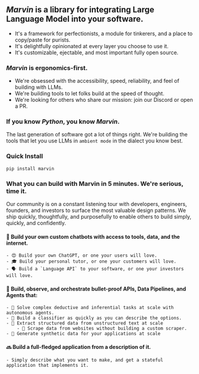 ## *Marvin* is a library for integrating Large Language Model into your software. 
- It's a framework for perfectionists, a module for tinkerers, and a place to copy/paste for purists.
- It's delightfully opinionated at every layer you choose to use it. 
- It's customizable, ejectable, and most important fully open source.

### *Marvin* is ergonomics-first.
- We're obsessed with the accessibility, speed, reliability, and feel of building with LLMs. 
- We're building tools to let folks build at the speed of thought.
- We're looking for others who share our mission: join our Discord or open a PR. 

### If you know *Python*, you know *Marvin*. 
The last generation of software got a lot of things right. We're building the tools that let you use LLMs in `ambient mode` in the dialect you know best. 

### Quick Install
`pip install marvin`

### What you can build with Marvin in 5 minutes. We're serious, time it.
Our community is on a constant listening tour with developers, engineers, founders, and investors to surface the most valuable design patterns. We ship quickly, thoughtfully, and purposefully to enable others to build simply, quickly, and confidently. 

#### 🤖 Build your own custom chatbots with access to tools, data, and the internet.
    - 😍 Build your own ChatGPT, or one your users will love.
    - 🎓 Build your personal tutor, or one your customers will love.
    - 🗣️ Build a `Language API` to your software, or one your investors will love.
    
#### :muscle: Build, observe, and orchestrate bullet-proof APIs, Data Pipelines, and Agents that:
    - 🫡 Solve complex deductive and inferential tasks at scale with autonomous agents. 
    - 🔘 Build a classifier as quickly as you can describe the options.
    - 🧩 Extract structured data from unstructured text at scale
        - 🔎 Scrape data from websites without building a custom scraper.
    - 🧪 Generate synthetic data for your applications at scale
    
#### 🔜 Build a full-fledged application from a description of it.
    - Simply describe what you want to make, and get a stateful application that implements it.